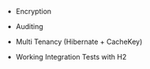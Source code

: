 - Encryption
- Auditing
- Multi Tenancy (Hibernate + CacheKey)

- Working Integration Tests with H2

